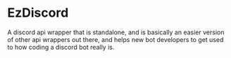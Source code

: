 # EzDiscord
A discord api wrapper that is standalone, and is basically an easier version of other api wrappers out there, and helps new bot developers to get used to how coding a discord bot really is.
